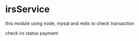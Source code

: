 # irsService

this module using node, mysql and redis to check transaction

check irs status payment
